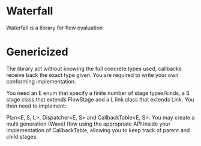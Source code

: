# Waterfall
Waterfall is a library for flow evaluation

# Genericized
The library act without knowing the full concrete types used, callbacks receive back the exact type given. You are required to write your own conforming implementation.

You need an E enum that specify a finite number of stage types/kinds, a S stage class that extends FlowStage<E> and a L link class that extends Link. You then need to implement:

Plan<E, S, L>, Dispatcher<E, S> and CallbackTable<E, S>.
You may create a multi generation (Wave) flow using the appropriate API inside your implementation of CallbackTable, allowing you to keep track of parent and child stages.

